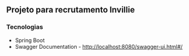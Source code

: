 ## Projeto para recrutamento Invillie

### Tecnologias

* Spring Boot
* Swagger Documentation - [http://localhost:8080/swagger-ui.html#/](http://localhost:8080/swagger-ui.html#/)
